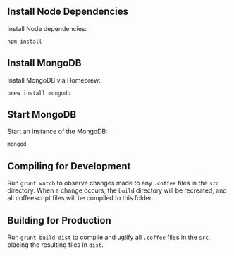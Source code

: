 ## Install Node Dependencies

Install Node dependencies:

	npm install


## Install MongoDB

Install MongoDB via Homebrew:

	brew install mongodb
	

## Start MongoDB

Start an instance of the MongoDB:
	
	mongod


## Compiling for Development

Run `grunt watch` to observe changes made to any `.coffee` files in the `src` directory. When a change occurs, the `build` directory will be recreated, and all coffeescript files will be compiled to this folder.


## Building for Production

Run `grunt build-dist` to compile and uglify all `.coffee` files in the `src`, placing the resulting files in `dist`.
